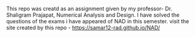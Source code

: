 This repo was creatd as an assignment given by my professor- Dr. Shaligram Prajapat, Numerical Analysis and Design.
I have solved the questions of the exams i have appeared of NAD in this semester.
visit the site created by this repo - https://samar12-rad.github.io/NAD/
